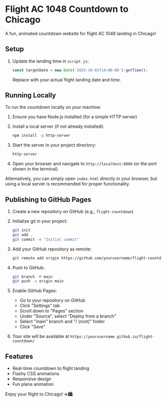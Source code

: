 # Flight AC 1048 Countdown to Chicago

A fun, animated countdown website for flight AC 1048 landing in Chicago!

## Setup

1. Update the landing time in `script.js`:
   ```javascript
   const targetDate = new Date('2025-10-01T14:00:00').getTime();
   ```
   Replace with your actual flight landing date and time.

## Running Locally

To run the countdown locally on your machine:

1. Ensure you have Node.js installed (for a simple HTTP server)

2. Install a local server (if not already installed):
   ```bash
   npm install -g http-server
   ```

3. Start the server in your project directory:
   ```bash
   http-server
   ```

4. Open your browser and navigate to `http://localhost:8080` (or the port shown in the terminal)

Alternatively, you can simply open `index.html` directly in your browser, but using a local server is recommended for proper functionality.

## Publishing to GitHub Pages

1. Create a new repository on GitHub (e.g., `flight-countdown`)

2. Initialize git in your project:
   ```bash
   git init
   git add .
   git commit -m "Initial commit"
   ```

3. Add your GitHub repository as remote:
   ```bash
   git remote add origin https://github.com/yourusername/flight-countdown.git
   ```

4. Push to GitHub:
   ```bash
   git branch -M main
   git push -u origin main
   ```

5. Enable GitHub Pages:
   - Go to your repository on GitHub
   - Click "Settings" tab
   - Scroll down to "Pages" section
   - Under "Source", select "Deploy from a branch"
   - Select "main" branch and "/ (root)" folder
   - Click "Save"

6. Your site will be available at `https://yourusername.github.io/flight-countdown/`

## Features

- Real-time countdown to flight landing
- Flashy CSS animations
- Responsive design
- Fun plane animation

Enjoy your flight to Chicago! ✈️🏙️